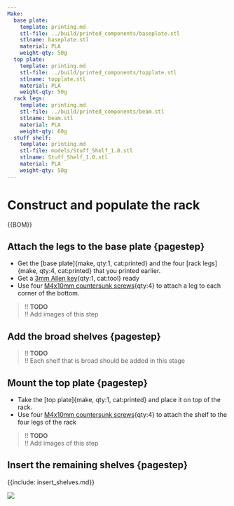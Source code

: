 ```yaml
---
Make:
  base plate:
    template: printing.md
    stl-file: ../build/printed_components/baseplate.stl
    stlname: baseplate.stl
    material: PLA
    weight-qty: 50g
  top plate:
    template: printing.md
    stl-file: ../build/printed_components/topplate.stl
    stlname: topplate.stl
    material: PLA
    weight-qty: 50g
  rack legs:
    template: printing.md
    stl-file: ../build/printed_components/beam.stl
    stlname: beam.stl
    material: PLA
    weight-qty: 60g
  stuff shelf:
    template: printing.md
    stl-file: models/Stuff_Shelf_1.0.stl
    stlname: Stuff_Shelf_1.0.stl
    material: PLA
    weight-qty: 50g
---
```


# Construct and populate the rack

{{BOM}}

[M4x10mm countersunk screws]: parts/Hardware.yaml#CskScrew_M4x10mm_SS
[M4x10mm cap screws]: parts/Hardware.yaml#CapScrew_M4x10mm_SS

## Attach the legs to the base plate {pagestep}

* Get the [base plate]{make, qty:1, cat:printed} and the four [rack legs]{make, qty:4, cat:printed} that you printed earlier.
* Get a [3mm Allen key](parts/metric_allen_keys.md){qty:1, cat:tool} ready
* Use four [M4x10mm countersunk screws]{qty:4} to attach a leg to each corner of the bottom.

>!! **TODO**  
>!! Add images of this step

## Add the broad shelves {pagestep}

>!! **TODO**  
>!! Each shelf that is broad should be added in this stage


## Mount the top plate {pagestep}

* Take the [top plate]{make, qty:1, cat:printed} and place it on top of the rack.
* Use four [M4x10mm countersunk screws]{qty:4} to attach the shelf to the four legs of the rack

>!! **TODO**  
>!! Add images of this step


## Insert the remaining shelves {pagestep}

{{include: insert_shelves.md}}


![](../build/assembly/assembly.glb)
